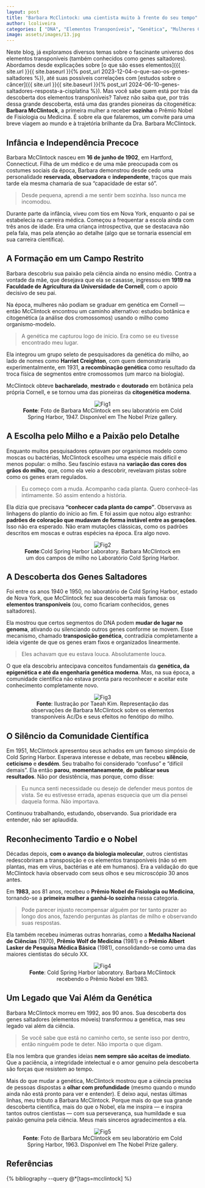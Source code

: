 ```yaml
---
layout: post
title: "Barbara McClintock: uma cientista muito à frente do seu tempo"
author: lcoliveira
categories: [ "DNA", "Elementos Transponíveis", "Genética", "Mulheres Cientistas" ]
image: assets/images/13.jpg
---
```


Neste blog, já exploramos diversos temas sobre o fascinante universo
dos elementos transponíveis (também conhecidos como genes
saltadores). Abordamos desde explicações sobre
[o que são esses elementos]({{ site.url }}{{ site.baseurl }}{% post_url 2023-12-04-o-que-sao-os-genes-saltadores %}),
até suas possíveis correlações com [estudos sobre o câncer]({{ site.url }}{{ site.baseurl }}{% post_url 2024-06-10-genes-saltadores-resposta-a-cisplatina %}).
Mas você sabe quem está por trás da
descoberta dos elementos transponíveis? Talvez não saiba que, por
trás dessa grande descoberta, está uma das grandes pioneiras da
citogenética: **Barbara McClintock**, a primeira mulher a receber
**sozinha** o Prêmio Nobel de Fisiologia ou Medicina. É sobre ela que
falaremos, um convite para uma breve viagem ao mundo e à trajetória
brilhante da Dra. Barbara McClintock.

## Infância e Independência Precoce

Barbara McClintock nasceu em **16 de junho de 1902**, em Hartford,
Connecticut. Filha de um médico e de uma mãe preocupada com os
costumes sociais da época, Barbara demonstrou desde cedo uma
personalidade **reservada**, **observadora** e **independente**, traços que mais
tarde ela mesma chamaria de sua “capacidade de estar só”.

> Desde pequena, aprendi a me sentir bem sozinha. Isso nunca me incomodou.

Durante parte da infância, viveu com tios em Nova York, enquanto o
pai se estabelecia na carreira médica. Começou a frequentar a
escola ainda com três anos de idade. Era uma criança introspectiva,
que se destacava não pela fala, mas pela atenção ao detalhe  (algo
que se tornaria essencial em sua carreira científica).

## A Formação em um Campo Restrito

Barbara descobriu sua paixão pela ciência ainda no ensino médio.
Contra a vontade da mãe, que desejava que ela se casasse, ingressou
em **1919 na Faculdade de Agricultura da Universidade de Cornell**, com o
apoio decisivo de seu pai.

Na época, mulheres não podiam se graduar em genética em Cornell
— então McClintock encontrou um caminho alternativo: estudou
botânica e citogenética (a análise dos cromossomos) usando o milho
como organismo-modelo.

> A genética me capturou logo de início. Era como se eu tivesse encontrado meu lugar.

Ela integrou um grupo seleto de pesquisadores da genética do milho,
ao lado de nomes como **Harriet Creighton**, com quem demonstraria
experimentalmente, em 1931, **a recombinação genética** como resultado
da troca física de segmentos entre cromossomos (um marco na
biologia).

McClintock obteve **bacharelado**, **mestrado** e **doutorado** em botânica pela
própria Cornell, e se tornou uma das pioneiras da **citogenética moderna**.

<figure style="text-align: center;">
  <img src="{{ site.baseurl }}/assets/images/13-1.jpg" alt="Fig1">
  <figcaption>
    <b>Fonte</b>: Foto de Barbara McClintock em seu laboratório em Cold Spring Harbor, 1947. Disponível em The Nobel Prize gallery.
  </figcaption>
</figure>

## A Escolha pelo Milho e a Paixão pelo Detalhe

Enquanto muitos pesquisadores optavam por organismos modelo como
moscas ou bactérias, McClintock escolheu uma espécie mais difícil
e menos popular: o milho. Seu fascínio estava na **variação das
cores dos grãos do milho**, que, como ela veio a descobrir, revelavam
pistas sobre como os genes eram regulados.

> Eu começo com a muda. Acompanho cada planta. Quero conhecê-las intimamente. Só assim entendo a história.

Ela dizia que precisava **“conhecer cada planta do campo”**.
Observava as linhagens do plantio do início ao fim. E foi assim que
notou algo estranho: **padrões de coloração que mudavam de forma
instável entre as gerações**. Isso não era esperado. Não eram
mutações clássicas, como os padrões descritos em moscas e outras
espécies na época. Era algo novo.

<figure style="text-align: center;">
  <img src="{{ site.baseurl }}/assets/images/13-2.jpg" alt="Fig2">
  <figcaption>
    <b>Fonte</b>:Cold Spring Harbor Laboratory. Barbara McClintock em um dos campos
    de milho no Laboratório Cold Spring Harbor.
  </figcaption>
</figure>

## A Descoberta dos Genes Saltadores

Foi entre os anos 1940 e 1950, no laboratório de Cold Spring Harbor,
estado de Nova York, que McClintock fez sua descoberta mais famosa:
os **elementos transponíveis** (ou, como ficariam conhecidos, genes
saltadores).

Ela mostrou que certos segmentos do DNA podem **mudar de lugar no
genoma**, ativando ou silenciando outros genes conforme se movem. Esse
mecanismo, chamado **transposição genética**, contradizia
completamente a ideia vigente de que os genes eram fixos e
organizados linearmente.

> Eles achavam que eu estava louca. Absolutamente louca.

O que ela descobriu antecipava conceitos fundamentais da **genética,
da epigenética e até da engenharia genética moderna**. Mas, na sua
época, a comunidade científica não estava pronta para reconhecer e
aceitar este conhecimento completamente novo.

<figure style="text-align: center;">
  <img src="{{ site.baseurl }}/assets/images/13-3.jpg" alt="Fig3">
  <figcaption>
    <b>Fonte</b>: Ilustração por Taeah Kim. Representação das observações de Barbara McClintock
    sobre os elementos transponíveis Ac/Ds e seus efeitos no fenótipo do milho.
  </figcaption>
</figure>

## O Silêncio da Comunidade Científica

Em 1951, McClintock apresentou seus achados em um famoso simpósio de
Cold Spring Harbor. Esperava interesse e debate, mas recebeu
**silêncio**, **ceticismo** e **desdém**. Seu trabalho foi considerado
“confuso” e “difícil demais”. Ela então **parou**,
**momentaneamente**, **de publicar seus resultados**. Não por desistência,
mas porque, como disse:

> Eu nunca senti necessidade ou desejo de defender meus pontos de vista. Se eu estivesse errada, apenas esquecia que um dia pensei daquela forma. Não importava.

Continuou trabalhando, estudando, observando. Sua prioridade era
entender, não ser aplaudida.

## Reconhecimento Tardio e o Nobel

Décadas depois, **com o avanço da biologia molecular**, outros
cientistas redescobriram a transposição e os elementos
transponíveis (não só em plantas, mas em vírus, bactérias e até
em humanos). Era a validação do que McClintock havia observado com
seus olhos e seu microscópio 30 anos antes.

Em **1983**, aos 81 anos, recebeu o **Prêmio Nobel de Fisiologia ou
Medicina**, tornando-se a **primeira mulher a ganhá-lo sozinha** nessa
categoria.

> Pode parecer injusto recompensar alguém por ter tanto prazer ao longo dos anos, fazendo perguntas às plantas de milho e observando suas respostas.

Ela também recebeu inúmeras outras honrarias, como a **Medalha
Nacional de Ciências** (1970), **Prêmio Wolf de Medicina** (1981) e o
**Prêmio Albert Lasker de Pesquisa Médica Básica** (1981),
consolidando-se como uma das maiores cientistas do século XX.

<figure style="text-align: center;">
  <img src="{{ site.baseurl }}/assets/images/13-4.jpg" alt="Fig4">
  <figcaption>
    <b>Fonte</b>: Cold Spring Harbor laboratory. Barbara McClintock recebendo o Prêmio Nobel em 1983.
  </figcaption>
</figure>

## Um Legado que Vai Além da Genética

Barbara McClintock morreu em 1992, aos 90 anos. Sua descoberta dos
genes saltadores (elementos móveis) transformou a genética, mas seu
legado vai além da ciência.

> Se você sabe que está no caminho certo, se sente isso por dentro, então ninguém pode te deter. Não importa o que digam.

Ela nos lembra que grandes ideias **nem sempre são aceitas de
imediato**. Que a paciência, a integridade intelectual e o amor
genuíno pela descoberta são forças que resistem ao tempo.

Mais do que mudar a genética, McClintock mostrou que a ciência
precisa de pessoas dispostas a **olhar com profundidade** (mesmo quando o
mundo ainda não está pronto para ver e entender). E deixo aqui,
nestas últimas linhas, meu tributo a Barbara McClintock. Porque mais
do que sua grande descoberta científica, mais do que o Nobel, ela me
inspira — e inspira tantos outros cientistas — com sua
perseverança, sua humildade e sua paixão genuína pela ciência.
Meus mais sinceros agradecimentos a ela.

<figure style="text-align: center;">
  <img src="{{ site.baseurl }}/assets/images/13-5.jpg" alt="Fig5">
  <figcaption>
    <b>Fonte</b>: Foto de Barbara McClintock em seu laboratório em Cold Spring Harbor, 1963.
    Disponível em The Nobel Prize gallery.
  </figcaption>
</figure>

## Referências

{% bibliography --query @*[tags=mcclintock] %}
